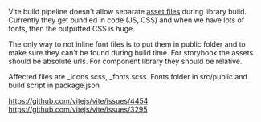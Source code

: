 Vite build pipeline doesn't allow separate [asset files](https://vitejs.dev/config/build-options.html#build-assetsinlinelimit) during library build.
Currently they get bundled in code (JS, CSS) and when we have lots of fonts, then the outputted CSS is huge.

The only way to not inline font files is to put them in public folder and to make sure they can't be found during build time.
For storybook the assets should be absolute urls. For component library they should be relative.

Affected files are \_icons.scss, \_fonts.scss. Fonts folder in src/public and build script in package.json

https://github.com/vitejs/vite/issues/4454
https://github.com/vitejs/vite/issues/3295
